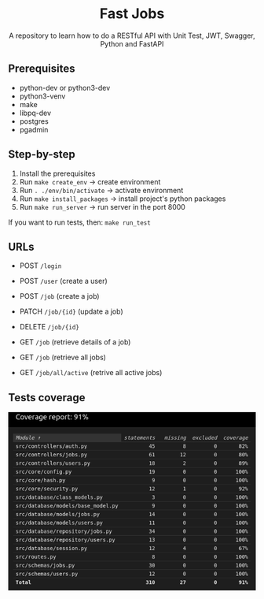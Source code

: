 <h1 align="center">Fast Jobs</h1>
<p align="center">A repository to learn how to do a RESTful API with Unit Test, JWT, Swagger, Python and FastAPI</p>


## Prerequisites
- python-dev or python3-dev
- python3-venv
- make
- libpq-dev
- postgres
- pgadmin

## Step-by-step
1) Install the prerequisites
2) Run `make create_env` -> create environment
3) Run `. ./env/bin/activate` -> activate environment
4) Run `make install_packages` -> install project's python packages
5) Run `make run_server` -> run server in the port 8000

If you want to run tests, then: `make run_test`

## URLs
- POST `/login`
- POST `/user` (create a user)

- POST `/job` (create a job)
- PATCH `/job/{id}` (update a job)
- DELETE `/job/{id}`
- GET `/job` (retrieve details of a job)
- GET `/job` (retrieve all jobs)
- GET `/job/all/active` (retrive all active jobs)

## Tests coverage
<img align="center" src="https://github.com/VictorManduca/fast-jobs/blob/main/assets/images/coverage_report.png">
